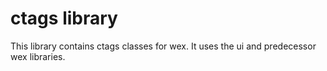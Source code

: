 # ctags library

This library contains ctags classes for wex.
It uses the ui and predecessor wex libraries.
